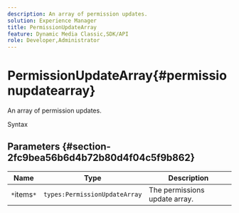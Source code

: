 ```yaml
---
description: An array of permission updates.
solution: Experience Manager
title: PermissionUpdateArray
feature: Dynamic Media Classic,SDK/API
role: Developer,Administrator
---
```


# PermissionUpdateArray{#permissionupdatearray}

An array of permission updates.

 Syntax 

## Parameters {#section-2fc9bea56b6d4b72b80d4f04c5f9b862}

|  Name  | Type  | Description  |
|---|---|---|
|  `*`items`*`  | `types:PermissionUpdateArray`  | The permissions update array.  |

